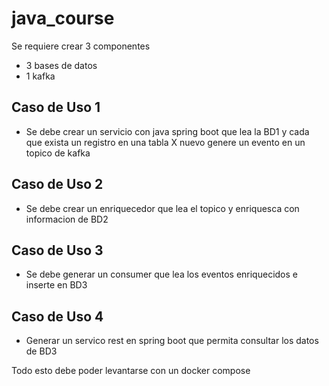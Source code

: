 # java_course

Se requiere crear 3 componentes
- 3 bases de datos
- 1 kafka

## Caso de Uso 1
- Se debe crear un servicio con java spring boot que lea la BD1 y cada que exista un registro en una tabla X nuevo genere un evento en un topico de kafka

## Caso de Uso 2
- Se debe crear un enriquecedor que lea el topico y enriquesca con informacion de BD2

## Caso de Uso 3
- Se debe generar un consumer que lea los eventos enriquecidos e inserte en BD3

## Caso de Uso 4
- Generar un servico rest en spring boot que permita consultar los datos de BD3

Todo esto debe poder levantarse con un docker compose
